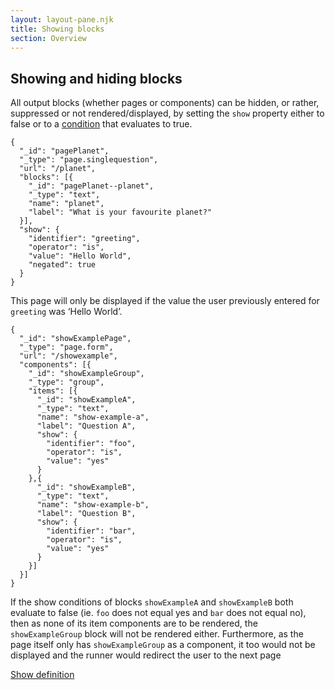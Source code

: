```yaml
---
layout: layout-pane.njk
title: Showing blocks
section: Overview
---
```


## Showing and hiding blocks

All output blocks (whether pages or components) can be hidden, or rather, suppressed or not rendered/displayed, by setting the `show` property either to false or to a [condition](/overview/logic) that evaluates to true.

```
{
  "_id": "pagePlanet",
  "_type": "page.singlequestion",
  "url": "/planet",
  "blocks": [{
    "_id": "pagePlanet--planet",
    "_type": "text",
    "name": "planet",
    "label": "What is your favourite planet?"
  }],
  "show": {
    "identifier": "greeting",
    "operator": "is",
    "value": "Hello World",
    "negated": true
  }
}
```

This page will only be displayed if the value the user previously entered for `greeting` was ‘Hello World’.

```
{
  "_id": "showExamplePage",
  "_type": "page.form",
  "url": "/showexample",
  "components": [{
    "_id": "showExampleGroup",
    "_type": "group",
    "items": [{
      "_id": "showExampleA",
      "_type": "text",
      "name": "show-example-a",
      "label": "Question A",
      "show": {
        "identifier": "foo",
        "operator": "is",
        "value": "yes"
      }
    },{
      "_id": "showExampleB",
      "_type": "text",
      "name": "show-example-b",
      "label": "Question B",
      "show": {
        "identifier": "bar",
        "operator": "is",
        "value": "yes"
      }
    }]
  }]
}
```

If the show conditions of blocks `showExampleA` and `showExampleB` both evaluate to false (ie. `foo` does not equal yes and `bar` does not equal no), then as none of its item components are to be rendered, the `showExampleGroup` block will not be rendered either. Furthermore, as the page itself only has `showExampleGroup` as a component, it too would not be displayed and the runner would redirect the user to the next page 


[Show definition](/definition/definitionConditionalBoolean)

